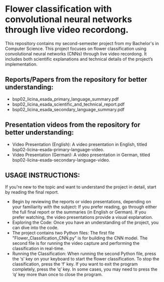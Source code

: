 # Flower classification with convolutional neural networks through live video recordong.

This repository contains my second-semester project from my Bachelor's in Computer Science. 
This project focuses on flower classification using convolutional neural networks (CNNs) through live video recordong. 
It includes both scientific explanations and technical details of the project’s implementation.

## Reports/Papers from the repository for better understanding:

- bsp02_licina_esada_primary_language_summary.pdf
- bsp02_licina_esada_scientific_and_technical_report.pdf
- bsp02_licina_esada_secondary_language_summary.pdf

## Presentation videos from the repository for better understanding:

- Video Presentation (English): A video presentation in English, titled bsp02-licina-esada-primary-language-video.
- Video Presentation (German): A video presentation in German, titled bsp02-licina-esada-secondary-language-video.


## USAGE INSTRUCTIONS:
If you're new to the topic and want to understand the project in detail, start by reading the final report.

- Begin by reviewing the reports or video presentations, depending on your familiarity with the subject: If you prefer reading, go through either the full final report or the summaries (in English or German). If you prefer watching, the video presentations provide a visual explanation.
- Exploring the Code: Once you have an understanding of the project, you can dive into the code.
- The project contains two Python files: The first file "Flower_Classification_CNN.py" is for building the CNN model. The second file is for running the video capture and performing the classification in real-time.
- Running the Classification: When running the second Python file, press the ‘s’ key on your keyboard to start the flower classification. To stop the classification, press the ‘f’ key. If you want to exit the program completely, press the ‘q’ key. In some cases, you may need to press the ‘q’ key more than once to close the program.
